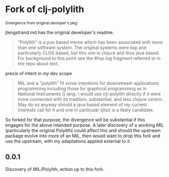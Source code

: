 # Fork of clj-polylith 
<span style="font-size: 12px">Divergence from original devloper's pkg:</span>

 jtengstrand.md has the original developer's readme.

> "Polylith" is a pun based meme which has been associated with more than one software system.
> The original systems were lisp and particularly CLOS based, but this one is clojure and thus java based.
> For background to this point see the #lisp log fragment referred to in the repo about text.

 precis of intent in my dev scope

> MIL and a "polylith" fit some intentions for downstream applications programming 
> including those for graphical programming as in National Instruments G lang.
> I would use clj-polylith directly if it were more connected with its tradition,
> substantial, and less clojure centric. May do so anyway should a java based element of my current interests call for
> it and one in particular (jitsi) is a likely candidate.
 
So forked for that purpose, the divergence will be substantial if this engages for the above intended 
purpose. A later discovery of a working MIL (particularly the original Polylith)  could affect this and should the upstream package 
evolve into more of an MIL, then would want to drop this fork and use the upstream, with my adaptations applied external to it.


## 0.0.1
   
 Discovery of MIL/Polylith, action up to this fork.

